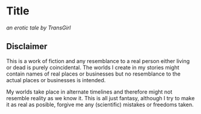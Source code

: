 # Title
_an erotic tale by TransGirl_

## Disclaimer
This is a work of fiction and any resemblance to a real person either living or
dead is purely coincidental. The worlds I create in my stories might contain
names of real places or businesses but no resemblance to the actual places or
businesses is intended.

My worlds take place in alternate timelines and therefore might not resemble
reality as we know it. This is all just fantasy, although I try to make it as
real as posible, forgive me any (scientific) mistakes or freedoms taken.
